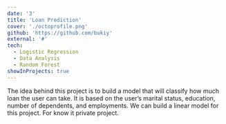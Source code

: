 ```yaml
---
date: '3'
title: 'Loan Prediction'
cover: './octoprofile.png'
github: 'https://github.com/bukiy'
external: '#'
tech:
  - Logistic Regression
  - Data Analysis
  - Random Forest
showInProjects: true
---
```


The idea behind this project is to build a model that will classify how much loan the user can take. It is based on the user’s marital status, education, number of dependents, and employments. We can build a linear model for this project. For know it private project.
